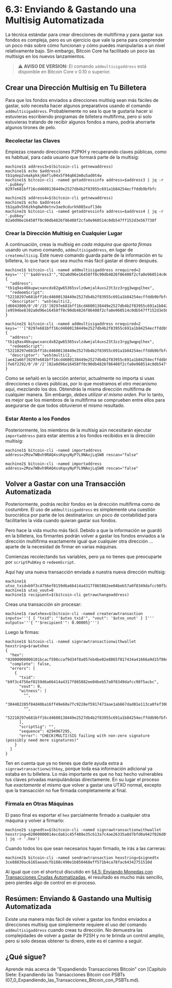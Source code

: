  # 6.3: Enviando & Gastando una Multisig Automatizada

La técnica estándar para crear direcciones de multifirma y para gastar sus fondos es compleja, pero es un ejercicio que vale la pena para comprender un poco más sobre cómo funcionan y cómo puedes manipularlas a un nivel relativamente bajo. Sin embargo, Bitcoin Core ha facilitado un poco las multisigs en los nuevos lanzamientos. 

> :warning: **AVISO DE VERSION:** El comando `addmultisigaddress` está disponible en Bitcoin Core v 0.10 o superior.

## Crear una Dirección Multisig en Tu Billetera

Para que los fondos enviados a direcciones multisig sean más fáciles de gastar, solo necesita hacer algunos preparativos usando el comando `addmultisigaddress`. Probablemente no sea lo que te gustaría hacer si estuvieras escribiendo programas de billetera multifirma, pero si solo estuvieras tratando de recibir algunos fondos a mano, podría ahorrarte algunos tirones de pelo.

### Recolectar las Claves
Empiezas creando direcciones P2PKH y recuperando claves públicas, como es habitual, para cada usuario que formará parte de la multisig:
```
machine1$ address3=$(bitcoin-cli getnewaddress)
machine1$ echo $address3
tb1q4ep2vmakpkkj6mflu94x5f94q662m0u5ad0t4w
machine1$ bitcoin-cli -named getaddressinfo address=$address3 | jq -r '.pubkey'
0297e681bff16cd4600138449e2527db4b2f83955c691a1b84254ecffddb9bfbfc

machine2$ address4=$(bitcoin-cli getnewaddress)
machine2$ echo $address4
tb1qa9v5h6zkhq8wh0etnv3ae9cdurkh085xufl3de
machine2$ bitcoin-cli -named getaddressinfo address=$address4 | jq -r '.pubkey'
02a0d96e16458ff0c90db4826f86408f2cfa0e960514c0db547ff152d3e567738f
```

### Crear la Dirección Multisig en Cualquier Lugar

A continuación, creas la multisig en _cada máquina que aporta firmas_ usando un nuevo comando, `addmultisigaddress`, en lugar de `createmultisig`. Este nuevo comando guarda parte de la información en tu billetera, lo que hace que sea mucho más fácil gastar el dinero después.
```
machine1$ bitcoin-cli -named addmultisigaddress nrequired=2 keys='''["'$address3'","02a0d96e16458ff0c90db4826f86408f2cfa0e960514c0db547ff152d3e567738f"]'''
{
  "address": "tb1q9as46kupwcxancdx82gw65365svlzdwmjal4uxs23t3zz3rgg3wqpqlhex",
  "redeemScript": "52210297e681bff16cd4600138449e2527db4b2f83955c691a1b84254ecffddb9bfbfc2102a0d96e16458ff0c90db4826f86408f2cfa0e960514c0db547ff152d3e567738f52ae",
  "descriptor": "wsh(multi(2,[d6043800/0'/0'/15']0297e681bff16cd4600138449e2527db4b2f83955c691a1b84254ecffddb9bfbfc,[e9594be8]02a0d96e16458ff0c90db4826f86408f2cfa0e960514c0db547ff152d3e567738f))#wxn4tdju"
}

machine2$ bitcoin-cli -named addmultisigaddress nrequired=2 keys='''["0297e681bff16cd4600138449e2527db4b2f83955c691a1b84254ecffddb9bfbfc","'$address4'"]'''
{
  "address": "tb1q9as46kupwcxancdx82gw65365svlzdwmjal4uxs23t3zz3rgg3wqpqlhex",
  "redeemScript": "52210297e681bff16cd4600138449e2527db4b2f83955c691a1b84254ecffddb9bfbfc2102a0d96e16458ff0c90db4826f86408f2cfa0e960514c0db547ff152d3e567738f52ae",
  "descriptor": "wsh(multi(2,[ae42a66f]0297e681bff16cd4600138449e2527db4b2f83955c691a1b84254ecffddb9bfbfc,[fe6f2292/0'/0'/2']02a0d96e16458ff0c90db4826f86408f2cfa0e960514c0db547ff152d3e567738f))#cc96c5n6"
}
```
Como se señaló en la sección anterior, actualmente no importa si usas direcciones o claves públicas, por lo que mostramos el otro mecanismo aquí, mezclando los dos. Obtendrás la misma dirección multifirma de cualquier manera. Sin embargo, _debes utilizar el mismo orden_. Por lo tanto, es mejor que los miembros de la multifirma se comprueben entre ellos para asegurarse de que todos obtuvieron el mismo resultado.

### Estar Atento a los Fondos

Posteriormente, los miembros de la multisig aún necesitarán ejecutar `importaddress` para estar atentos a los fondos recibidos en la dirección multisig:
```
machine1$ bitcoin-cli -named importaddress address=2Mzw7WBvh9RAQ4ssKqxyNyP7L9NAojLqSW8 rescan="false"

machine2$ bitcoin-cli -named importaddress address=2Mzw7WBvh9RAQ4ssKqxyNyP7L9NAojLqSW8 rescan="false"
```

## Volver a Gastar con una Transacción Automatizada

Posteriormente, podrás recibir fondos en la dirección multifirma como de costumbre. El uso de `addmultisigaddress` es simplemente una cuestión burocrática por parte de los destinatarios: un poco de contabilidad para facilitarles la vida cuando quieran gastar sus fondos.

Pero hace la vida mucho más fácil. Debido a que la información se guardó en la billetera, los firmantes podrán volver a gastar los fondos enviados a la dirección multifirma exactamente igual que cualquier otra dirección ... aparte de la necesidad de firmar en varias máquinas.

Comienzas recolectando tus variables, pero ya no tienes que preocuparte por `scriptPubKey` o `redeemScript`.

Aquí hay una nueva transacción enviada a nuestra nueva dirección multisig:
```
machine1$ utxo_txid=b9f3c4756ef8159d6a66414a4317f865882ee04beb57a0f8349dafcc98f5acbc
machine1$ utxo_vout=0
machine1$ recipient=$(bitcoin-cli getrawchangeaddress)
```
Creas una transacción sin procesar:
```
machine1$ rawtxhex=$(bitcoin-cli -named createrawtransaction inputs='''[ { "txid": "'$utxo_txid'", "vout": '$utxo_vout' } ]''' outputs='''{ "'$recipient'": 0.00005}''')
```
Luego la firmas:
```
machine1$ bitcoin-cli -named signrawtransactionwithwallet hexstring=$rawtxhex
{
  "hex": "02000000000101bcacf598ccaf9d34f8a057eb4be02e8865f817434a41666a9d15f86e75c4f3b90000000000ffffffff0188130000000000001600144f93c831ec739166ea425984170f4dc6bac75829040047304402205f84d40ba16ff49e60a7fc9228ef5917473aae1ab667dad01e113ca0fef3008b02201a50da2c65f38798aea94bcbd5bbf065bc1e38de44bacee69d525dcddcc11bba01004752210297e681bff16cd4600138449e2527db4b2f83955c691a1b84254ecffddb9bfbfc2102a0d96e16458ff0c90db4826f86408f2cfa0e960514c0db547ff152d3e567738f52ae00000000",
  "complete": false,
  "errors": [
    {
      "txid": "b9f3c4756ef8159d6a66414a4317f865882ee04beb57a0f8349dafcc98f5acbc",
      "vout": 0,
      "witness": [
        "",
        "304402205f84d40ba16ff49e60a7fc9228ef5917473aae1ab667dad01e113ca0fef3008b02201a50da2c65f38798aea94bcbd5bbf065bc1e38de44bacee69d525dcddcc11bba01",
        "",
        "52210297e681bff16cd4600138449e2527db4b2f83955c691a1b84254ecffddb9bfbfc2102a0d96e16458ff0c90db4826f86408f2cfa0e960514c0db547ff152d3e567738f52ae"
      ],
      "scriptSig": "",
      "sequence": 4294967295,
      "error": "CHECK(MULTI)SIG failing with non-zero signature (possibly need more signatures)"
    }
  ]
}

```
Ten en cuenta que ya no tienes que darle ayuda extra a `signrawtransactionwithkey`, porque toda esa información adicional ya estaba en tu billetera. Lo más importante es que no haz hecho vulnerables tus claves privadas manipulándolas directamente. En su lugar el proceso fue _exactamente_ el mismo que volver a gastar una UTXO normal, excepto que la transacción no fue firmada completamente al final.

### Fírmala en Otras Máquinas

El paso final es exportar el `hex` parcialmente firmado a cualquier otra máquina y volver a firmarlo:
```
machine2$ signedtx=$(bitcoin-cli -named signrawtransactionwithwallet hexstring=02000000014ecda61c45f488e35c613a7c4ae26335a8d7bfd0a942f026d0fb1050e744a67d000000009100473044022025decef887fe2e3eb1c4b3edaa155e5755102d1570716f1467bb0b518b777ddf022017e97f8853af8acab4853ccf502213b7ff4cc3bd9502941369905371545de28d0147522102e7356952f4bb1daf475c04b95a2f7e0d9a12cf5b5c48a25b2303783d91849ba421030186d2b55de166389aefe209f508ce1fbd79966d9ac417adef74b7c1b5e0777652aeffffffff0130e1be07000000001976a9148dfbf103e48df7d1993448aa387dc31a2ebd522d88ac00000000 | jq -r '.hex')
```
Cuando todos los que sean necesarios hayan firmado, te irás a las carreras:
```
machine2$ bitcoin-cli -named sendrawtransaction hexstring=$signedtx
3ce88839ac6165aeadcfb188c490e1b850468eff571b4ca78fac64342751510d
```
Al igual que con el shortcut discutido en [§4.5: Enviando Monedas con Transacciones Crudas Automatizadas](04_5_Enviando_Monedas_con_Transacciones_Crudas_Automatizadas.md), el resultado es mucho más sencillo, pero pierdes algo de control en el proceso.

## Resúmen: Enviando & Gastando una Multisig Automatizada

Existe una manera más fácil de volver a gastar los fondos enviados a direcciones multisig que simplemente requiere el uso del comando `addmultisigaddress` cuando creas tu dirección. No demuestra las complejidades de volver a gastar de P2SH y no te brinda un control amplio, pero si solo deseas obtener tu dinero, este es el camino a seguir.

## ¿Qué sigue?

Aprende más acerca de "Expandiendo Transacciones Bitcoin" con [Capítulo Siete: Expandiendo las Transacciones Bitcoin con PSBTs (07_0_Expandiendo_las_Transacciones_Bitcoin_con_PSBTs.md).
